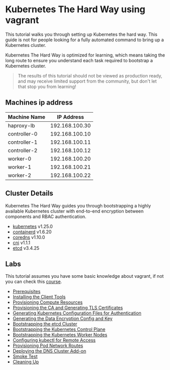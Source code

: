 # Kubernetes The Hard Way using vagrant

This tutorial walks you through setting up Kubernetes the hard way. This guide is not for people looking for a fully automated command to bring up a Kubernetes cluster.

Kubernetes The Hard Way is optimized for learning, which means taking the long route to ensure you understand each task required to bootstrap a Kubernetes cluster.

> The results of this tutorial should not be viewed as production ready, and may receive limited support from the community, but don't let that stop you from learning!

## Machines ip address

| Machine Name  | IP Address      |
|---------------|-----------------|
| haproxy-lb    | 192.168.100.30  |
| controller-0  | 192.168.100.10  |
| controller-1  | 192.168.100.11  |
| controller-2  | 192.168.100.12  |
| worker-0      | 192.168.100.20  |
| worker-1      | 192.168.100.21  |
| worker-2      | 192.168.100.22  |

## Cluster Details

Kubernetes The Hard Way guides you through bootstrapping a highly available Kubernetes cluster with end-to-end encryption between components and RBAC authentication.


* [kubernetes](https://github.com/kubernetes/kubernetes) v1.25.0
* [containerd](https://github.com/containerd/containerd) v1.6.20
* [coredns](https://github.com/coredns/coredns) v1.10.0
* [cni](https://github.com/containernetworking/cni) v1.1.1
* [etcd](https://github.com/etcd-io/etcd) v3.4.25

## Labs

This tutorial assumes you have some basic knowledge about vagrant, if not you can check this [course](https://www.youtube.com/watch?v=vBreXjkizgo&pp=ygUbdmFncmFudCBjb3Vyc2UgZnJlZWNvZGVjYW1w).

* [Prerequisites](docs/01-prerequisites.md)
* [Installing the Client Tools](docs/02-client-tools.md)
* [Provisioning Compute Resources](docs/03-compute-resources.md)
* [Provisioning the CA and Generating TLS Certificates](docs/04-certificate-authority.md)
* [Generating Kubernetes Configuration Files for Authentication](docs/05-kubernetes-configuration-files.md)
* [Generating the Data Encryption Config and Key](docs/06-data-encryption-keys.md)
* [Bootstrapping the etcd Cluster](docs/07-bootstrapping-etcd.md)
* [Bootstrapping the Kubernetes Control Plane](docs/08-bootstrapping-kubernetes-controllers.md)
* [Bootstrapping the Kubernetes Worker Nodes](docs/09-bootstrapping-kubernetes-workers.md)
* [Configuring kubectl for Remote Access](docs/10-configuring-kubectl.md)
* [Provisioning Pod Network Routes](docs/11-pod-network-routes.md)
* [Deploying the DNS Cluster Add-on](docs/12-dns-addon.md)
* [Smoke Test](docs/13-smoke-test.md)
* [Cleaning Up](docs/14-cleanup.md)
